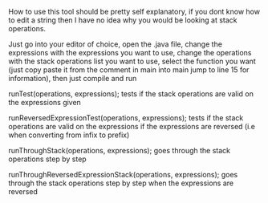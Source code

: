 How to use this tool should be pretty self explanatory, if you dont know how to edit a string then I have no idea why you would be looking at stack operations.

Just go into your editor of choice, 
open the .java file, 
change the expressions with the expressions you want to use,
change the operations with the stack operations list you want to use,
select the function you want (just copy paste it from the comment in main into main jump to line 15 for information),
then just compile and run






runTest(operations, expressions);
tests if the stack operations are valid on the expressions given

runReversedExpressionTest(operations, expressions);
tests if the stack operations are valid on the expressions if the expressions are reversed (i.e when converting from infix to prefix)


runThroughStack(operations, expressions);
goes through the stack operations step by step

runThroughReversedExpressionStack(operations, expressions);
goes through the stack operations step by step when the expressions are reversed
